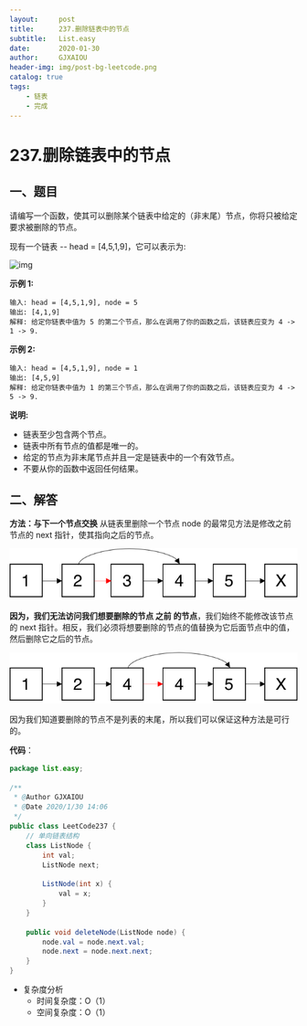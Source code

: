 ```yaml
---
layout:     post
title:      237.删除链表中的节点
subtitle:   List.easy
date:       2020-01-30
author:     GJXAIOU
header-img: img/post-bg-leetcode.png
catalog: true
tags:
    - 链表
	- 完成
---
```


# 237.删除链表中的节点

## 一、题目

请编写一个函数，使其可以删除某个链表中给定的（非末尾）节点，你将只被给定要求被删除的节点。

现有一个链表 -- head = [4,5,1,9]，它可以表示为:

![img](https://assets.leetcode-cn.com/aliyun-lc-upload/uploads/2019/01/19/237_example.png)

 

**示例 1:**

```
输入: head = [4,5,1,9], node = 5
输出: [4,1,9]
解释: 给定你链表中值为 5 的第二个节点，那么在调用了你的函数之后，该链表应变为 4 -> 1 -> 9.
```

**示例 2:**

```
输入: head = [4,5,1,9], node = 1
输出: [4,5,9]
解释: 给定你链表中值为 1 的第三个节点，那么在调用了你的函数之后，该链表应变为 4 -> 5 -> 9.
```

 

**说明:**

- 链表至少包含两个节点。
- 链表中所有节点的值都是唯一的。
- 给定的节点为非末尾节点并且一定是链表中的一个有效节点。
- 不要从你的函数中返回任何结果。



## 二、解答

**方法：与下一个节点交换**
从链表里删除一个节点 node 的最常见方法是修改之前节点的 next 指针，使其指向之后的节点。

![img](237.%E5%88%A0%E9%99%A4%E9%93%BE%E8%A1%A8%E4%B8%AD%E7%9A%84%E8%8A%82%E7%82%B9.resource/3579a496897df5321c110bf1301872b6e10c342f5e400ce45d2db0348d00d715-file_1555866623326.png)

**因为，我们无法访问我们想要删除的节点 之前 的节点**，我们始终不能修改该节点的 next 指针。相反，我们必须将想要删除的节点的值替换为它后面节点中的值，然后删除它之后的节点。

![img](237.%E5%88%A0%E9%99%A4%E9%93%BE%E8%A1%A8%E4%B8%AD%E7%9A%84%E8%8A%82%E7%82%B9.resource/902dc5d3f8c44d3cbc0b6e837711cad2eefc021fd2b9de8dfabc6d478bc779b1-file_1555866680932.png)

因为我们知道要删除的节点不是列表的末尾，所以我们可以保证这种方法是可行的。

**代码**：

```java
package list.easy;

/**
 * @Author GJXAIOU
 * @Date 2020/1/30 14:06
 */
public class LeetCode237 {
    // 单向链表结构
    class ListNode {
        int val;
        ListNode next;

        ListNode(int x) {
            val = x;
        }
    }

    public void deleteNode(ListNode node) {
        node.val = node.next.val;
        node.next = node.next.next;
    }
}

```

- 复杂度分析
    - 时间复杂度：O（1）
    - 空间复杂度：O（1）